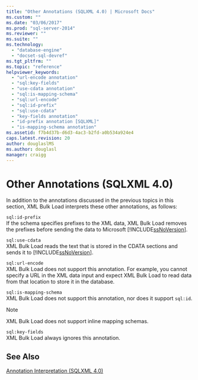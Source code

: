 ```yaml
---
title: "Other Annotations (SQLXML 4.0) | Microsoft Docs"
ms.custom: ""
ms.date: "03/06/2017"
ms.prod: "sql-server-2014"
ms.reviewer: ""
ms.suite: ""
ms.technology: 
  - "database-engine"
  - "docset-sql-devref"
ms.tgt_pltfrm: ""
ms.topic: "reference"
helpviewer_keywords: 
  - "url-encode annotation"
  - "sql:key-fields"
  - "use-cdata annotation"
  - "sql:is-mapping-schema"
  - "sql:url-encode"
  - "sql:id-prefix"
  - "sql:use-cdata"
  - "key-fields annotation"
  - "id-prefix annotation [SQLXML]"
  - "is-mapping-schema annotation"
ms.assetid: f7b4d37b-d6d3-4ac3-b2fd-a0b534a924e4
caps.latest.revision: 20
author: douglaslMS
ms.author: douglasl
manager: craigg
---
```

# Other Annotations (SQLXML 4.0)
  In addition to the annotations discussed in the previous topics in this section, XML Bulk Load interprets these other annotations, as follows:  
  
 `sql:id-prefix`  
 If the schema specifies prefixes to the XML data, XML Bulk Load removes the prefixes before sending the data to Microsoft [!INCLUDE[ssNoVersion](../../../includes/ssnoversion-md.md)].  
  
 `sql:use-cdata`  
 XML Bulk Load reads the text that is stored in the CDATA sections and sends it to [!INCLUDE[ssNoVersion](../../../includes/ssnoversion-md.md)].  
  
 `sql:url-encode`  
 XML Bulk Load does not support this annotation. For example, you cannot specify a URL in the XML data input and expect XML Bulk Load to read data from that location to store it in the database.  
  
 `sql:is-mapping-schema`  
 XML Bulk Load does not support this annotation, nor does it support `sql:id`.  
  
> [!NOTE]  
>  XML Bulk Load does not support inline mapping schemas.  
  
 `sql:key-fields`  
 XML Bulk Load always ignores this annotation.  
  
## See Also  
 [Annotation Interpretation &#40;SQLXML 4.0&#41;](annotation-interpretation-sqlxml-4-0.md)  
  
  
